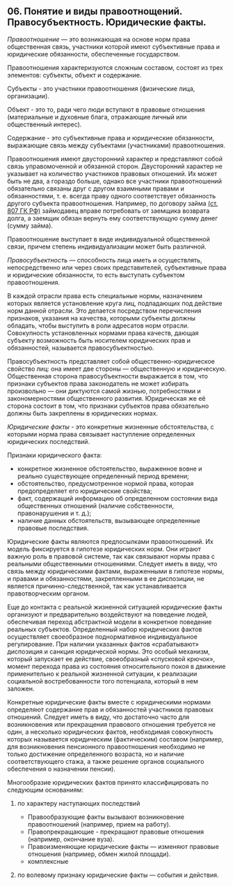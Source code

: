 ﻿## 06. Понятие и виды правоотнощений. Правосубъектность. Юридические факты.

*Правоотношение* — это возникающая на основе норм права общественная связь,
участники которой имеют субъективные права и юридические обязанности,
обеспеченные государством.

Правоотношения характеризуются сложным составом, состоят из трех элементов:
субъекты, объект и содержание.

Субъекты - это участники правоотношения (физические лица, организации).

Объект - это то, ради чего люди вступают в правовые отношения (материальные
и духовные блага, отражающие личный или общественный интерес).

Содержание - это субъективные права и юридические обязанности, выражающие связь
между субъектами (участниками) правоотношения.

Правоотношения имеют двусторонний характер и представляют собой связь
управомоченной и обязанной сторон. Двусторонний характер не указывает
на количество участников правовых отношений. Их может быть не два, а гораздо
больше, однако все участники правоотношений обязательно связаны друг с другом
взаимными правами и обязанностями, т. е. всегда праву одного соответствует
обязанность другого субъекта правоотношения. Например, по договору займа
[(ст. 807 ГК РФ)](https://zakonrf.info/gk/807/) займодавец вправе потребовать
от заемщика возврата долга, а заемщик обязан вернуть ему соответствующую
сумму денег (сумму займа).

Правоотношение выступает в виде индивидуальной общественной связи,
причем степень индивидуализации может быть различной.

*Правосубъектность* — способность лица иметь и осуществлять, непосредственно
или через своих представителей, субъективные права и юридические обязанности,
то есть выступать субъектом правоотношения.

В каждой отрасли права есть специальные нормы, назначением которых является
установление круга лиц, подпадающих под действие норм данной отрасли.
Это делается посредством перечисления признаков, указания на качества,
которыми субъекты должны обладать, чтобы выступить в роли адресатов
норм отрасли. Совокупность установленных нормами права качеств,
дающая субъекту возможность быть носителем юридических прав и обязанностей,
называется правосубъектностью.

Правосубъектность представляет собой общественно-юридическое свойство лиц:
она имеет две стороны — общественную и юридическую. Общественная сторона
правосубъектности выражается в том, что признаки субъектов права законодатель
не может избирать произвольно — они диктуются самой жизнью, потребностями
и закономерностями общественного развития. Юридическая же её сторона состоит
в том, что признаки субъектов права обязательно должны быть закреплены
в юридических нормах.

*Юридические факты* - это конкретные жизненные обстоятельства,
с которыми норма права связывает наступление определенных юридических
последствий.

Признаки юридического факта:

- конкретное жизненное обстоятельство, выраженное вовне и реально
  существующее определенный период времени;
- обстоятельство, предусмотренное нормой права, которая предопределяет
  его юридические свойства;
- факт, содержащий информацию об определенном состоянии вида общественных
  отношений (наличие собственности, правонарушения и т. д.);
- наличие данных обстоятельств, вызывающее определенные правовые последствия.

Юридические факты являются предпосылками правоотношений. Их модель фиксируется
в гипотезе юридических норм. Они играют важную роль в правовой системе,
так как связывают нормы права с реальными общественными отношениями.
Следует иметь в виду, что связь между юридическими фактами, выраженными
в гипотезе нормы, и правами и обязанностями, закрепленными в ее диспозиции,
не является причинно-следственной, так как устанавливается правотворческим
органом.

Еще до контакта с реальной жизненной ситуацией юридические факты организуют
и предварительно воздействуют на поведение людей, обеспечивая переход
абстрактной модели в конкретное поведение реальных субъектов. Определенный
набор юридических фактов осуществляет своеобразное поднормативное
индивидуальное регулирование. При наличии указанных фактов «срабатывают»
диспозиция и санкция юридической нормы. Это особый механизм, который запускает
ее действие, своеобразный «спусковой крючок», момент перехода права
из состояния относительного покоя в движение применительно к реальной жизненной
ситуации, к реализации социальной востребованности того потенциала,
который в нем заложен.

Конкретные юридические факты вместе с юридическими нормами определяют
содержание прав и обязанностей участников правовых отношений. Следует иметь
в виду, что достаточно часто для возникновения или прекращения правового
отношения требуется не один, а несколько юридических фактов, необходимая
совокупность которых называется юридическим (фактическим) составом (например,
для возникновения пенсионного правоотношения необходимо не только достижение
определенного возраста, но и наличие соответствующего стажа, а также решение
органов социального обеспечения о назначении пенсии).

Многообразие юридических фактов принято классифицировать по следующим основаниям:

1.  по характеру наступающих последствий

	- Правообразующие факты вызывают возникновение правоотношений
	  (например, прием на работу).
	- Правопрекращающие - прекращают правовые отношения
	  (например, окончание вуза).
	- Правоизменяющие юридические факты — изменяют правовые отношения
	  (например, обмен жилой площади).
	- комплексные

2.  по волевому признаку юридические факты — события и действия.
